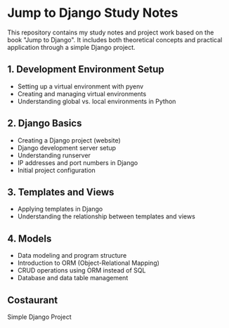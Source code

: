 # Jump to Django Study Notes
This repository contains my study notes and project work based on the book "Jump to Django". It includes both theoretical concepts and practical application through a simple Django project.

## 1. Development Environment Setup
- Setting up a virtual environment with pyenv
- Creating and managing virtual environments
- Understanding global vs. local environments in Python

## 2. Django Basics
- Creating a Django project (website)
- Django development server setup
- Understanding runserver
- IP addresses and port numbers in Django
- Initial project configuration

## 3. Templates and Views
- Applying templates in Django
- Understanding the relationship between templates and views

## 4. Models
- Data modeling and program structure
- Introduction to ORM (Object-Relational Mapping)
- CRUD operations using ORM instead of SQL
- Database and data table management

## Costaurant
Simple Django Project
